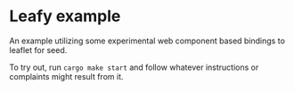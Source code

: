 
# Leafy example

An example utilizing some experimental web component based bindings to leaflet for seed.

To try out, run `cargo make start` and follow whatever instructions or complaints might result from it.
